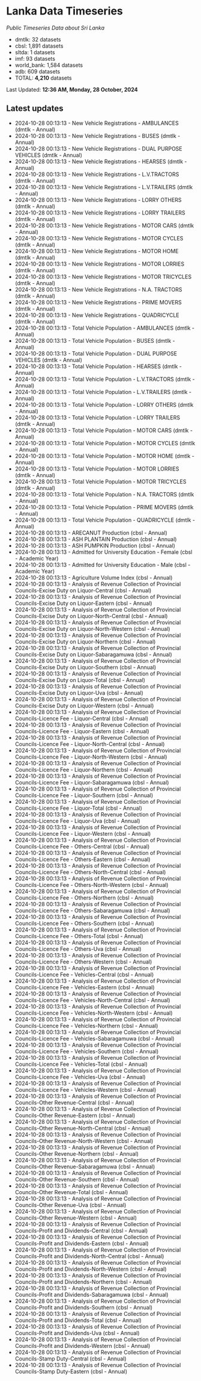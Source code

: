 # Lanka Data Timeseries
*Public Timeseries Data about Sri Lanka*

* dmtlk: 32 datasets
* cbsl: 1,891 datasets
* sltda: 1 datasets
* imf: 93 datasets
* world_bank: 1,584 datasets
* adb: 609 datasets
* TOTAL: **4,210** datasets

Last Updated: **12:36 AM, Monday, 28 October, 2024**

## Latest updates

* 2024-10-28 00:13:13 - New Vehicle Registrations - AMBULANCES (dmtlk - Annual)
* 2024-10-28 00:13:13 - New Vehicle Registrations - BUSES (dmtlk - Annual)
* 2024-10-28 00:13:13 - New Vehicle Registrations - DUAL PURPOSE VEHICLES (dmtlk - Annual)
* 2024-10-28 00:13:13 - New Vehicle Registrations - HEARSES (dmtlk - Annual)
* 2024-10-28 00:13:13 - New Vehicle Registrations - L.V.TRACTORS (dmtlk - Annual)
* 2024-10-28 00:13:13 - New Vehicle Registrations - L.V.TRAILERS (dmtlk - Annual)
* 2024-10-28 00:13:13 - New Vehicle Registrations - LORRY OTHERS (dmtlk - Annual)
* 2024-10-28 00:13:13 - New Vehicle Registrations - LORRY TRAILERS (dmtlk - Annual)
* 2024-10-28 00:13:13 - New Vehicle Registrations - MOTOR CARS (dmtlk - Annual)
* 2024-10-28 00:13:13 - New Vehicle Registrations - MOTOR CYCLES (dmtlk - Annual)
* 2024-10-28 00:13:13 - New Vehicle Registrations - MOTOR HOME (dmtlk - Annual)
* 2024-10-28 00:13:13 - New Vehicle Registrations - MOTOR LORRIES (dmtlk - Annual)
* 2024-10-28 00:13:13 - New Vehicle Registrations - MOTOR TRICYCLES (dmtlk - Annual)
* 2024-10-28 00:13:13 - New Vehicle Registrations - N.A. TRACTORS (dmtlk - Annual)
* 2024-10-28 00:13:13 - New Vehicle Registrations - PRIME MOVERS (dmtlk - Annual)
* 2024-10-28 00:13:13 - New Vehicle Registrations - QUADRICYCLE (dmtlk - Annual)
* 2024-10-28 00:13:13 - Total Vehicle Population - AMBULANCES (dmtlk - Annual)
* 2024-10-28 00:13:13 - Total Vehicle Population - BUSES (dmtlk - Annual)
* 2024-10-28 00:13:13 - Total Vehicle Population - DUAL PURPOSE VEHICLES (dmtlk - Annual)
* 2024-10-28 00:13:13 - Total Vehicle Population - HEARSES (dmtlk - Annual)
* 2024-10-28 00:13:13 - Total Vehicle Population - L.V.TRACTORS (dmtlk - Annual)
* 2024-10-28 00:13:13 - Total Vehicle Population - L.V.TRAILERS (dmtlk - Annual)
* 2024-10-28 00:13:13 - Total Vehicle Population - LORRY OTHERS (dmtlk - Annual)
* 2024-10-28 00:13:13 - Total Vehicle Population - LORRY TRAILERS (dmtlk - Annual)
* 2024-10-28 00:13:13 - Total Vehicle Population - MOTOR CARS (dmtlk - Annual)
* 2024-10-28 00:13:13 - Total Vehicle Population - MOTOR CYCLES (dmtlk - Annual)
* 2024-10-28 00:13:13 - Total Vehicle Population - MOTOR HOME (dmtlk - Annual)
* 2024-10-28 00:13:13 - Total Vehicle Population - MOTOR LORRIES (dmtlk - Annual)
* 2024-10-28 00:13:13 - Total Vehicle Population - MOTOR TRICYCLES (dmtlk - Annual)
* 2024-10-28 00:13:13 - Total Vehicle Population - N.A. TRACTORS (dmtlk - Annual)
* 2024-10-28 00:13:13 - Total Vehicle Population - PRIME MOVERS (dmtlk - Annual)
* 2024-10-28 00:13:13 - Total Vehicle Population - QUADRICYCLE (dmtlk - Annual)
* 2024-10-28 00:13:13 - ARECANUT Production (cbsl - Annual)
* 2024-10-28 00:13:13 - ASH PLANTAIN Production (cbsl - Annual)
* 2024-10-28 00:13:13 - ASH PUMPKIN Production (cbsl - Annual)
* 2024-10-28 00:13:13 - Admitted for University Education - Female (cbsl - Academic Year)
* 2024-10-28 00:13:13 - Admitted for University Education - Male (cbsl - Academic Year)
* 2024-10-28 00:13:13 - Agriculture Volume Index (cbsl - Annual)
* 2024-10-28 00:13:13 - Analysis of Revenue Collection of Provincial Councils-Excise Duty on Liquor-Central (cbsl - Annual)
* 2024-10-28 00:13:13 - Analysis of Revenue Collection of Provincial Councils-Excise Duty on Liquor-Eastern (cbsl - Annual)
* 2024-10-28 00:13:13 - Analysis of Revenue Collection of Provincial Councils-Excise Duty on Liquor-North-Central (cbsl - Annual)
* 2024-10-28 00:13:13 - Analysis of Revenue Collection of Provincial Councils-Excise Duty on Liquor-North-Western (cbsl - Annual)
* 2024-10-28 00:13:13 - Analysis of Revenue Collection of Provincial Councils-Excise Duty on Liquor-Northern (cbsl - Annual)
* 2024-10-28 00:13:13 - Analysis of Revenue Collection of Provincial Councils-Excise Duty on Liquor-Sabaragamuwa (cbsl - Annual)
* 2024-10-28 00:13:13 - Analysis of Revenue Collection of Provincial Councils-Excise Duty on Liquor-Southern (cbsl - Annual)
* 2024-10-28 00:13:13 - Analysis of Revenue Collection of Provincial Councils-Excise Duty on Liquor-Total (cbsl - Annual)
* 2024-10-28 00:13:13 - Analysis of Revenue Collection of Provincial Councils-Excise Duty on Liquor-Uva (cbsl - Annual)
* 2024-10-28 00:13:13 - Analysis of Revenue Collection of Provincial Councils-Excise Duty on Liquor-Western (cbsl - Annual)
* 2024-10-28 00:13:13 - Analysis of Revenue Collection of Provincial Councils-Licence Fee - Liquor-Central (cbsl - Annual)
* 2024-10-28 00:13:13 - Analysis of Revenue Collection of Provincial Councils-Licence Fee - Liquor-Eastern (cbsl - Annual)
* 2024-10-28 00:13:13 - Analysis of Revenue Collection of Provincial Councils-Licence Fee - Liquor-North-Central (cbsl - Annual)
* 2024-10-28 00:13:13 - Analysis of Revenue Collection of Provincial Councils-Licence Fee - Liquor-North-Western (cbsl - Annual)
* 2024-10-28 00:13:13 - Analysis of Revenue Collection of Provincial Councils-Licence Fee - Liquor-Northern (cbsl - Annual)
* 2024-10-28 00:13:13 - Analysis of Revenue Collection of Provincial Councils-Licence Fee - Liquor-Sabaragamuwa (cbsl - Annual)
* 2024-10-28 00:13:13 - Analysis of Revenue Collection of Provincial Councils-Licence Fee - Liquor-Southern (cbsl - Annual)
* 2024-10-28 00:13:13 - Analysis of Revenue Collection of Provincial Councils-Licence Fee - Liquor-Total (cbsl - Annual)
* 2024-10-28 00:13:13 - Analysis of Revenue Collection of Provincial Councils-Licence Fee - Liquor-Uva (cbsl - Annual)
* 2024-10-28 00:13:13 - Analysis of Revenue Collection of Provincial Councils-Licence Fee - Liquor-Western (cbsl - Annual)
* 2024-10-28 00:13:13 - Analysis of Revenue Collection of Provincial Councils-Licence Fee - Others-Central (cbsl - Annual)
* 2024-10-28 00:13:13 - Analysis of Revenue Collection of Provincial Councils-Licence Fee - Others-Eastern (cbsl - Annual)
* 2024-10-28 00:13:13 - Analysis of Revenue Collection of Provincial Councils-Licence Fee - Others-North-Central (cbsl - Annual)
* 2024-10-28 00:13:13 - Analysis of Revenue Collection of Provincial Councils-Licence Fee - Others-North-Western (cbsl - Annual)
* 2024-10-28 00:13:13 - Analysis of Revenue Collection of Provincial Councils-Licence Fee - Others-Northern (cbsl - Annual)
* 2024-10-28 00:13:13 - Analysis of Revenue Collection of Provincial Councils-Licence Fee - Others-Sabaragamuwa (cbsl - Annual)
* 2024-10-28 00:13:13 - Analysis of Revenue Collection of Provincial Councils-Licence Fee - Others-Southern (cbsl - Annual)
* 2024-10-28 00:13:13 - Analysis of Revenue Collection of Provincial Councils-Licence Fee - Others-Total (cbsl - Annual)
* 2024-10-28 00:13:13 - Analysis of Revenue Collection of Provincial Councils-Licence Fee - Others-Uva (cbsl - Annual)
* 2024-10-28 00:13:13 - Analysis of Revenue Collection of Provincial Councils-Licence Fee - Others-Western (cbsl - Annual)
* 2024-10-28 00:13:13 - Analysis of Revenue Collection of Provincial Councils-Licence Fee - Vehicles-Central (cbsl - Annual)
* 2024-10-28 00:13:13 - Analysis of Revenue Collection of Provincial Councils-Licence Fee - Vehicles-Eastern (cbsl - Annual)
* 2024-10-28 00:13:13 - Analysis of Revenue Collection of Provincial Councils-Licence Fee - Vehicles-North-Central (cbsl - Annual)
* 2024-10-28 00:13:13 - Analysis of Revenue Collection of Provincial Councils-Licence Fee - Vehicles-North-Western (cbsl - Annual)
* 2024-10-28 00:13:13 - Analysis of Revenue Collection of Provincial Councils-Licence Fee - Vehicles-Northern (cbsl - Annual)
* 2024-10-28 00:13:13 - Analysis of Revenue Collection of Provincial Councils-Licence Fee - Vehicles-Sabaragamuwa (cbsl - Annual)
* 2024-10-28 00:13:13 - Analysis of Revenue Collection of Provincial Councils-Licence Fee - Vehicles-Southern (cbsl - Annual)
* 2024-10-28 00:13:13 - Analysis of Revenue Collection of Provincial Councils-Licence Fee - Vehicles-Total (cbsl - Annual)
* 2024-10-28 00:13:13 - Analysis of Revenue Collection of Provincial Councils-Licence Fee - Vehicles-Uva (cbsl - Annual)
* 2024-10-28 00:13:13 - Analysis of Revenue Collection of Provincial Councils-Licence Fee - Vehicles-Western (cbsl - Annual)
* 2024-10-28 00:13:13 - Analysis of Revenue Collection of Provincial Councils-Other Revenue-Central (cbsl - Annual)
* 2024-10-28 00:13:13 - Analysis of Revenue Collection of Provincial Councils-Other Revenue-Eastern (cbsl - Annual)
* 2024-10-28 00:13:13 - Analysis of Revenue Collection of Provincial Councils-Other Revenue-North-Central (cbsl - Annual)
* 2024-10-28 00:13:13 - Analysis of Revenue Collection of Provincial Councils-Other Revenue-North-Western (cbsl - Annual)
* 2024-10-28 00:13:13 - Analysis of Revenue Collection of Provincial Councils-Other Revenue-Northern (cbsl - Annual)
* 2024-10-28 00:13:13 - Analysis of Revenue Collection of Provincial Councils-Other Revenue-Sabaragamuwa (cbsl - Annual)
* 2024-10-28 00:13:13 - Analysis of Revenue Collection of Provincial Councils-Other Revenue-Southern (cbsl - Annual)
* 2024-10-28 00:13:13 - Analysis of Revenue Collection of Provincial Councils-Other Revenue-Total (cbsl - Annual)
* 2024-10-28 00:13:13 - Analysis of Revenue Collection of Provincial Councils-Other Revenue-Uva (cbsl - Annual)
* 2024-10-28 00:13:13 - Analysis of Revenue Collection of Provincial Councils-Other Revenue-Western (cbsl - Annual)
* 2024-10-28 00:13:13 - Analysis of Revenue Collection of Provincial Councils-Profit and Dividends-Central (cbsl - Annual)
* 2024-10-28 00:13:13 - Analysis of Revenue Collection of Provincial Councils-Profit and Dividends-Eastern (cbsl - Annual)
* 2024-10-28 00:13:13 - Analysis of Revenue Collection of Provincial Councils-Profit and Dividends-North-Central (cbsl - Annual)
* 2024-10-28 00:13:13 - Analysis of Revenue Collection of Provincial Councils-Profit and Dividends-North-Western (cbsl - Annual)
* 2024-10-28 00:13:13 - Analysis of Revenue Collection of Provincial Councils-Profit and Dividends-Northern (cbsl - Annual)
* 2024-10-28 00:13:13 - Analysis of Revenue Collection of Provincial Councils-Profit and Dividends-Sabaragamuwa (cbsl - Annual)
* 2024-10-28 00:13:13 - Analysis of Revenue Collection of Provincial Councils-Profit and Dividends-Southern (cbsl - Annual)
* 2024-10-28 00:13:13 - Analysis of Revenue Collection of Provincial Councils-Profit and Dividends-Total (cbsl - Annual)
* 2024-10-28 00:13:13 - Analysis of Revenue Collection of Provincial Councils-Profit and Dividends-Uva (cbsl - Annual)
* 2024-10-28 00:13:13 - Analysis of Revenue Collection of Provincial Councils-Profit and Dividends-Western (cbsl - Annual)
* 2024-10-28 00:13:13 - Analysis of Revenue Collection of Provincial Councils-Stamp Duty-Central (cbsl - Annual)
* 2024-10-28 00:13:13 - Analysis of Revenue Collection of Provincial Councils-Stamp Duty-Eastern (cbsl - Annual)